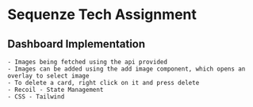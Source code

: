 # Sequenze Tech Assignment

## Dashboard Implementation
    - Images being fetched using the api provided
    - Images can be added using the add image component, which opens an overlay to select image
    - To delete a card, right click on it and press delete
    - Recoil - State Management
    - CSS - Tailwind